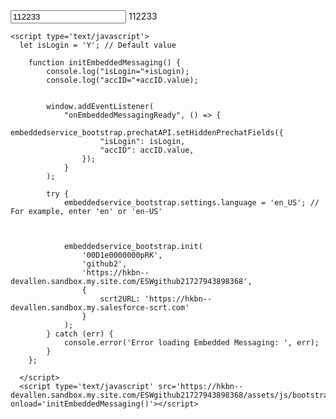 <html>
  <body>
      <input type="text" id="accID" name="accID" value="112233"/>
      <label for="accID">112233</label>
    
    <script type='text/javascript'>
      let isLogin = 'Y'; // Default value
      
      	function initEmbeddedMessaging() {
			console.log("isLogin="+isLogin);
			console.log("accID="+accID.value);


			window.addEventListener(
				"onEmbeddedMessagingReady", () => {
					embeddedservice_bootstrap.prechatAPI.setHiddenPrechatFields({
						"isLogin": isLogin,
						"accID": accID.value,
					});
				}
			);

      		try {
      			embeddedservice_bootstrap.settings.language = 'en_US'; // For example, enter 'en' or 'en-US'

				
      
      			embeddedservice_bootstrap.init(
      				'00D1e0000000pRK',
					'github2',
					'https://hkbn--devallen.sandbox.my.site.com/ESWgithub21727943898368',
					{
						scrt2URL: 'https://hkbn--devallen.sandbox.my.salesforce-scrt.com'
					}
      			);
      		} catch (err) {
      			console.error('Error loading Embedded Messaging: ', err);
      		}
      	};

      </script>
      <script type='text/javascript' src='https://hkbn--devallen.sandbox.my.site.com/ESWgithub21727943898368/assets/js/bootstrap.min.js' onload='initEmbeddedMessaging()'></script>
  </body>
</html>
